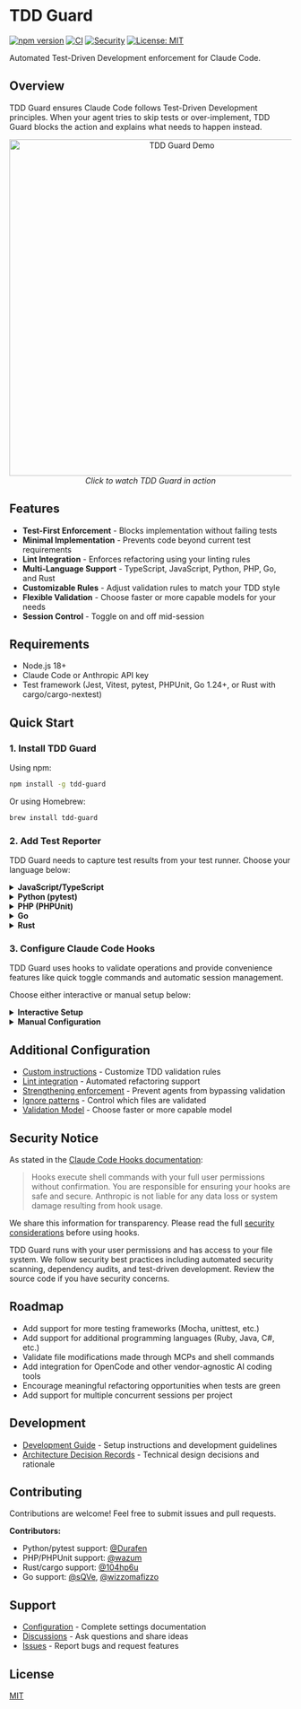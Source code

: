# TDD Guard

[![npm version](https://badge.fury.io/js/tdd-guard.svg)](https://www.npmjs.com/package/tdd-guard)
[![CI](https://github.com/nizos/tdd-guard/actions/workflows/ci.yml/badge.svg)](https://github.com/nizos/tdd-guard/actions/workflows/ci.yml)
[![Security](https://github.com/nizos/tdd-guard/actions/workflows/security.yml/badge.svg)](https://github.com/nizos/tdd-guard/actions/workflows/security.yml)
[![License: MIT](https://img.shields.io/badge/License-MIT-blue.svg)](LICENSE)

Automated Test-Driven Development enforcement for Claude Code.

## Overview

TDD Guard ensures Claude Code follows Test-Driven Development principles. When your agent tries to skip tests or over-implement, TDD Guard blocks the action and explains what needs to happen instead.

<p align="center">
  <a href="https://nizar.se/uploads/videos/tdd-guard-demo.mp4">
    <img src="docs/assets/tdd-guard-demo-screenshot.gif" alt="TDD Guard Demo" width="600">
  </a>
  <br>
  <em>Click to watch TDD Guard in action</em>
</p>

## Features

- **Test-First Enforcement** - Blocks implementation without failing tests
- **Minimal Implementation** - Prevents code beyond current test requirements
- **Lint Integration** - Enforces refactoring using your linting rules
- **Multi-Language Support** - TypeScript, JavaScript, Python, PHP, Go, and Rust
- **Customizable Rules** - Adjust validation rules to match your TDD style
- **Flexible Validation** - Choose faster or more capable models for your needs
- **Session Control** - Toggle on and off mid-session

## Requirements

- Node.js 18+
- Claude Code or Anthropic API key
- Test framework (Jest, Vitest, pytest, PHPUnit, Go 1.24+, or Rust with cargo/cargo-nextest)

## Quick Start

### 1. Install TDD Guard

Using npm:

```bash
npm install -g tdd-guard
```

Or using Homebrew:

```bash
brew install tdd-guard
```

### 2. Add Test Reporter

TDD Guard needs to capture test results from your test runner. Choose your language below:

<details>
<summary><b>JavaScript/TypeScript</b></summary>

Choose your test runner:

#### Vitest

Install the [tdd-guard-vitest](https://www.npmjs.com/package/tdd-guard-vitest) reporter in your project:

```bash
npm install --save-dev tdd-guard-vitest
```

Add to your `vitest.config.ts`:

```typescript
import { defineConfig } from 'vitest/config'
import { VitestReporter } from 'tdd-guard-vitest'

export default defineConfig({
  test: {
    reporters: [
      'default',
      new VitestReporter('/Users/username/projects/my-app'),
    ],
  },
})
```

#### Jest

Install the [tdd-guard-jest](https://www.npmjs.com/package/tdd-guard-jest) reporter in your project:

```bash
npm install --save-dev tdd-guard-jest
```

Add to your `jest.config.ts`:

```typescript
import type { Config } from 'jest'

const config: Config = {
  reporters: [
    'default',
    [
      'tdd-guard-jest',
      {
        projectRoot: '/Users/username/projects/my-app',
      },
    ],
  ],
}

export default config
```

**Note:** For both Vitest and Jest, specify the project root path when your test config is not at the project root (e.g., in workspaces or monorepos). This ensures TDD Guard can find the test results. See the reporter configuration docs for more details:

- [Vitest configuration](reporters/vitest/README.md#configuration)
- [Jest configuration](reporters/jest/README.md#configuration)

</details>

<details>
<summary><b>Python (pytest)</b></summary>

Install the [tdd-guard-pytest](https://pypi.org/project/tdd-guard-pytest) reporter:

```bash
pip install tdd-guard-pytest
```

Configure the project root in your `pyproject.toml`:

```toml
[tool.pytest.ini_options]
tdd_guard_project_root = "/Users/username/projects/my-app"
```

**Note:** Specify the project root path when your tests run from a subdirectory or in a monorepo setup. This ensures TDD Guard can find the test results. See the [pytest reporter configuration](reporters/pytest/README.md#configuration) for alternative configuration methods (pytest.ini, setup.cfg).

</details>

<details>
<summary><b>PHP (PHPUnit)</b></summary>

Install the [tdd-guard/phpunit](https://packagist.org/packages/tdd-guard/phpunit) reporter in your project:

```bash
composer require --dev tdd-guard/phpunit
```

For PHPUnit 9.x, add to your `phpunit.xml`:

```xml
<listeners>
    <listener class="TddGuard\PHPUnit\TddGuardListener">
        <arguments>
            <string>/Users/username/projects/my-app</string>
        </arguments>
    </listener>
</listeners>
```

For PHPUnit 10.x/11.x/12.x, add to your `phpunit.xml`:

```xml
<extensions>
    <bootstrap class="TddGuard\PHPUnit\TddGuardExtension">
        <parameter name="projectRoot" value="/Users/username/projects/my-app"/>
    </bootstrap>
</extensions>
```

**Note:** Specify the project root path when your phpunit.xml is not at the project root (e.g., in subdirectories or monorepos). This ensures TDD Guard can find the test results. The reporter saves results to `.claude/tdd-guard/data/test.json`.

</details>

<details>
<summary><b>Go</b></summary>

Install the tdd-guard-go reporter:

```bash
go install github.com/nizos/tdd-guard/reporters/go/cmd/tdd-guard-go@latest
```

Pipe `go test -json` output to the reporter:

```bash
go test -json ./... 2>&1 | tdd-guard-go -project-root /Users/username/projects/my-app
```

For Makefile integration:

```makefile
test:
	go test -json ./... 2>&1 | tdd-guard-go -project-root /Users/username/projects/my-app
```

**Note:** The reporter acts as a filter that passes test output through unchanged while capturing results for TDD Guard. See the [Go reporter configuration](reporters/go/README.md#configuration) for more details.

</details>

<details>
<summary><b>Rust</b></summary>

Install the [tdd-guard-rust](https://crates.io/crates/tdd-guard-rust) reporter:

```bash
cargo install tdd-guard-rust
```

Use it to capture test results from `cargo test` or `cargo nextest`:

```bash
# With nextest (recommended)
cargo nextest run 2>&1 | tdd-guard-rust --project-root /Users/username/projects/my-app --passthrough

# With cargo test
cargo test -- -Z unstable-options --format json 2>&1 | tdd-guard-rust --project-root /Users/username/projects/my-app --passthrough
```

For Makefile integration:

```makefile
test:
	cargo nextest run 2>&1 | tdd-guard-rust --project-root $(PWD) --passthrough
```

**Note:** The reporter acts as a filter that passes test output through unchanged while capturing results for TDD Guard. See the [Rust reporter configuration](reporters/rust/README.md#configuration) for more details.

</details>

### 3. Configure Claude Code Hooks

TDD Guard uses hooks to validate operations and provide convenience features like quick toggle commands and automatic session management.

Choose either interactive or manual setup below:

<details>
<summary><b>Interactive Setup</b></summary>

Type `/hooks` in Claude Code to open the hooks menu, then configure each hook. Use the same location for all hooks. See [Settings File Locations](docs/configuration.md#settings-file-locations) for guidance.

**PreToolUse Hook**

1. Select `PreToolUse - Before tool execution`
2. Choose `+ Add new matcher...` and enter: `Write|Edit|MultiEdit|TodoWrite`
3. Select `+ Add new hook...` and enter: `tdd-guard`
4. Choose where to save

**UserPromptSubmit Hook**

1. Select `UserPromptSubmit - When the user submits a prompt`
2. Select `+ Add new hook...` and enter: `tdd-guard`
3. Choose same location as PreToolUse

**SessionStart Hook**

1. Select `SessionStart - When a new session is started`
2. Select `+ Add new matcher...` and enter: `startup|resume|clear`
3. Select `+ Add new hook...` and enter: `tdd-guard`
4. Choose same location as previous hooks

</details>

<details>
<summary><b>Manual Configuration</b></summary>

If you prefer to edit settings files directly, add all three hooks to your chosen settings file. See [Settings File Locations](docs/configuration.md#settings-file-locations) to choose the appropriate file:

```json
{
  "hooks": {
    "PreToolUse": [
      {
        "matcher": "Write|Edit|MultiEdit|TodoWrite",
        "hooks": [
          {
            "type": "command",
            "command": "tdd-guard"
          }
        ]
      }
    ],
    "userpromptsubmit": [
      {
        "hooks": [
          {
            "type": "command",
            "command": "tdd-guard"
          }
        ]
      }
    ],
    "SessionStart": [
      {
        "matcher": "startup|resume|clear",
        "hooks": [
          {
            "type": "command",
            "command": "tdd-guard"
          }
        ]
      }
    ]
  }
}
```

</details>

## Additional Configuration

- [Custom instructions](docs/custom-instructions.md) - Customize TDD validation rules
- [Lint integration](docs/linting.md) - Automated refactoring support
- [Strengthening enforcement](docs/enforcement.md) - Prevent agents from bypassing validation
- [Ignore patterns](docs/ignore-patterns.md) - Control which files are validated
- [Validation Model](docs/validation-model.md) - Choose faster or more capable model

## Security Notice

As stated in the [Claude Code Hooks documentation](https://docs.anthropic.com/en/docs/claude-code/hooks#security-considerations):

> Hooks execute shell commands with your full user permissions without confirmation. You are responsible for ensuring your hooks are safe and secure. Anthropic is not liable for any data loss or system damage resulting from hook usage.

We share this information for transparency. Please read the full [security considerations](https://docs.anthropic.com/en/docs/claude-code/hooks#security-considerations) before using hooks.

TDD Guard runs with your user permissions and has access to your file system. We follow security best practices including automated security scanning, dependency audits, and test-driven development. Review the source code if you have security concerns.

## Roadmap

- Add support for more testing frameworks (Mocha, unittest, etc.)
- Add support for additional programming languages (Ruby, Java, C#, etc.)
- Validate file modifications made through MCPs and shell commands
- Add integration for OpenCode and other vendor-agnostic AI coding tools
- Encourage meaningful refactoring opportunities when tests are green
- Add support for multiple concurrent sessions per project

## Development

- [Development Guide](DEVELOPMENT.md) - Setup instructions and development guidelines
- [Architecture Decision Records](docs/adr/) - Technical design decisions and rationale

## Contributing

Contributions are welcome! Feel free to submit issues and pull requests.

**Contributors:**

- Python/pytest support: [@Durafen](https://github.com/Durafen)
- PHP/PHPUnit support: [@wazum](https://github.com/wazum)
- Rust/cargo support: [@104hp6u](https://github.com/104hp6u)
- Go support: [@sQVe](https://github.com/sQVe), [@wizzomafizzo](https://github.com/wizzomafizzo)

## Support

- [Configuration](docs/configuration.md) - Complete settings documentation
- [Discussions](https://github.com/nizos/tdd-guard/discussions) - Ask questions and share ideas
- [Issues](https://github.com/nizos/tdd-guard/issues) - Report bugs and request features

## License

[MIT](LICENSE)
